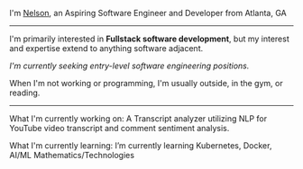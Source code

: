 I'm [Nelson](https://nelsonrodriguez.me/), an Aspiring Software Engineer and Developer from Atlanta, GA

--- 

I'm primarily interested in **Fullstack software development**, but my interest and expertise extend to anything software adjacent. 

*I'm currently seeking entry-level software engineering positions.*

When I'm not working or programming, I'm usually outside, in the gym, or reading. 

---

What I'm currently working on: A Transcript analyzer utilizing NLP for YouTube video transcript and comment sentiment analysis.

What I'm currently learning: I’m currently learning Kubernetes, Docker, AI/ML Mathematics/Technologies

